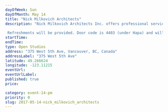 ```yaml
---
dayOfWeek: Sun
dayOfMonth: May 14
title: "Nick Milkovich Architects"
description: "Nick Milkovich Architects Inc. offers professional services in architecture and interior design, urban design, planning, and programming to all levels of government, institutions, corporations, developers and private clients. One of the driving forces behind Nick Milkovich Architects Inc. is a desire to bring lasting contributions to the art of building, knowing each new addition to a place, no matter how small or large, is going to be a permanent addition that will in turn influence the next contribution. Architectural models and drawings will be on display. Our joint open concept studios allow visitors to see actual working spaces and collaborative areas of both firms.  Refreshments will be provided. Door code is 4403 (under Hapa) and will allow elevator access once buzzed in. Entrance will be via Level 4, Unit 403."
startTime: 
endTime: 
type: Open Studios
address: "375 West 5th Ave, Vancouver, BC, Canada"
addressLabel: "375 West 5th Ave"
latitude: 49.266624
longitude: -123.11215
eventUrl: 
eventUrlLabel: 
published: true
price: 

category: event-14-pm
priority: 0
slug: 2017-05-14-nick_milkovich_architects
---
```

